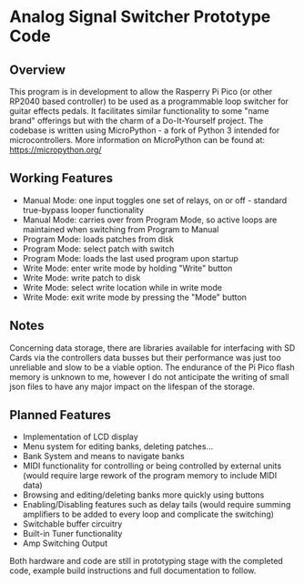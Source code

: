 # Analog Signal Switcher Prototype Code
## Overview
This program is in development to allow the Rasperry Pi Pico (or other RP2040 based controller) to be used as a programmable loop switcher for guitar effects pedals. It facilitates similar functionality to some "name brand" offerings but with the charm of a Do-It-Yourself project. The codebase is written using MicroPython - a fork of Python 3 intended for microcontrollers. More information on MicroPython can be found at: https://micropython.org/  

## Working Features
- Manual Mode: one input toggles one set of relays, on or off - standard true-bypass looper functionality
- Manual Mode: carries over from Program Mode, so active loops are maintained when switching from Program to Manual
- Program Mode: loads patches from disk
- Program Mode: select patch with switch
- Program Mode: loads the last used program upon startup
- Write Mode: enter write mode by holding "Write" button
- Write Mode: write patch to disk
- Write Mode: select write location while in write mode
- Write Mode: exit write mode by pressing the "Mode" button

## Notes
Concerning data storage, there are libraries available for interfacing with SD Cards via the controllers data busses but their performance was just too unreliable and slow to be a viable option. The endurance of the Pi Pico flash memory is unknown to me, however I do not anticipate the writing of small json files to have any major impact on the lifespan of the storage.

## Planned Features
- Implementation of LCD display
- Menu system for editing banks, deleting patches...
- Bank System and means to navigate banks
- MIDI functionality for controlling or being controlled by external units (would require large rework of the program memory to include MIDI data)
- Browsing and editing/deleting banks more quickly using buttons
- Enabling/Disabling features such as delay tails (would require summing amplifiers to be added to every loop and complicate the switching)
- Switchable buffer circuitry
- Built-in Tuner functionality
- Amp Switching Output

Both hardware and code are still in prototyping stage with the completed code, example build instructions and full documentation to follow.
